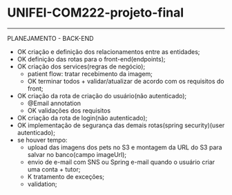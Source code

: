 # UNIFEI-COM222-projeto-final

---

PLANEJAMENTO - BACK-END

- OK criação e definição dos relacionamentos entre as entidades;
- OK definição das rotas para o front-end(endpoints);
- OK criação dos services(regras de negócio);
  - patient flow: tratar recebimento da imagem;
  - OK terminar todos + validar/atualizar de acordo com os requisitos do front; 
- OK criação da rota de criação do usuário(não autenticado);
  - @Email annotation
  - OK validações dos requisitos 
- OK criação da rota de login(não autenticado);
- OK implementação de segurança das demais rotas(spring security)(user autenticado);
- se houver tempo:
  - upload das imagens dos pets no S3 e montagem da URL do S3 para salvar no banco(campo imageUrl);
  - envio de e-mail com SNS ou Spring e-mail quando o usuário criar uma conta + tutor;
  - K tratamento de exceções;
  - validation;
